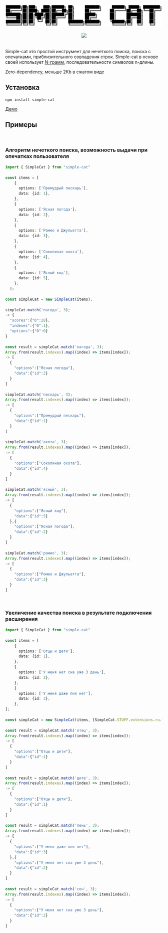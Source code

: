 <div align="center">
  <img src="https://github.com/MaratBektemirov/simple-cat/raw/master/logo.png" width="500" height="69">
  <br>
  <br>
	<a href="https://badge.fury.io/js/simple-cat">
		<img src="https://badge.fury.io/js/simple-cat.svg">
	</a>
  <br>
  <br>
</div>

Simple-cat это простой инструмент для нечеткого поиска, поиска с опечатками, приблизительного совпадения строк.
Simple-cat в основе своей использует [N-грамм](https://ru.wikipedia.org/wiki/N-%D0%B3%D1%80%D0%B0%D0%BC%D0%BC%D0%B0), последовательности символов n-длины.

Zero-dependency, меньше 2Kb в сжатом виде

## Установка

```
npm install simple-cat
```

[Демо](https://maratbektemirov.github.io/simple-cat/)

## Примеры
<br>

### Алгоритм нечеткого поиска, возможность выдачи при опечатках пользователя

```typescript
import { SimpleCat } from "simple-cat"

const items = [
    {
      options: ['Премудрый пескарь'],
      data: {id: 1},
    },
    {
      options: ['Ясная погода'],
      data: {id: 2},
    },
    {
      options: ['Ромео и Джульетта'],
      data: {id: 3},
    },
    {
      options: ['Соколиная охота'],
      data: {id: 4},
    },
    {
      options: ['Ясный код'],
      data: {id: 5},
    },
  ];

const simpleCat = new SimpleCat(items);

simpleCat.match('пагода', 3);
-> {
  "scores":{"0":28},
  "indexes":{"0":1},
  "options":{"0":0}
}

const result = simpleCat.match('пагода', 3);
Array.from(result.indexes).map((index) => items[index]);
-> [
  {
    "options":["Ясная погода"],
    "data":{"id":2}
  }
]

simpleCat.match('пискарь', 3);
Array.from(result.indexes).map((index) => items[index]);
-> [
  {
    "options":["Премудрый пескарь"],
    "data":{"id":1}
  }
]

simpleCat.match('ахота', 3);
Array.from(result.indexes).map((index) => items[index]);
-> [
  {
    "options":["Соколиная охота"],
    "data":{"id":4}
  }
]

simpleCat.match('ясный', 3);
Array.from(result.indexes).map((index) => items[index]);
-> [
  {
    "options":["Ясный код"],
    "data":{"id":5}
  },{
    "options":["Ясная погода"],
    "data":{"id":2}
  }
]

simpleCat.match('ромио', 3);
Array.from(result.indexes).map((index) => items[index]);
-> [
  {
    "options":["Ромео и Джульетта"],
    "data":{"id":3}
  }
]
```
<br>

### Увеличение качества поиска в результате подключения расширения

```typescript
import { SimpleCat } from "simple-cat"

const items = [
    {
      options: ['Отцы и дети'],
      data: {id: 1},
    },
    {
      options: ['У меня нет сна уже 3 день'],
      data: {id: 2},
    },
    {
      options: ['У меня даже пня нет'],
      data: {id: 3},
    },
];

const simpleCat = new SimpleCat(items, [SimpleCat.STUFF.extensions.ru.fluentVowels]);

const result = simpleCat.match('отец', 3);
Array.from(result.indexes).map((index) => items[index]);
-> [
  {
    "options":["Отцы и дети"],
    "data":{"id":1}
  }
]

const result = simpleCat.match('дите', 3);
Array.from(result.indexes).map((index) => items[index]);
-> [
  {
    "options":["Отцы и дети"],
    "data":{"id":1}
  }
]

const result = simpleCat.match('пень', 3);
Array.from(result.indexes).map((index) => items[index]);
-> [
  {
    "options":["У меня даже пня нет"],
    "data":{"id":3}
  },{
    "options":["У меня нет сна уже 3 день"],
    "data":{"id":2}
  }
]

const result = simpleCat.match('сон', 3);
Array.from(result.indexes).map((index) => items[index]);
-> [
  {
    "options":["У меня нет сна уже 3 день"],
    "data":{"id":2}
  }
]
```